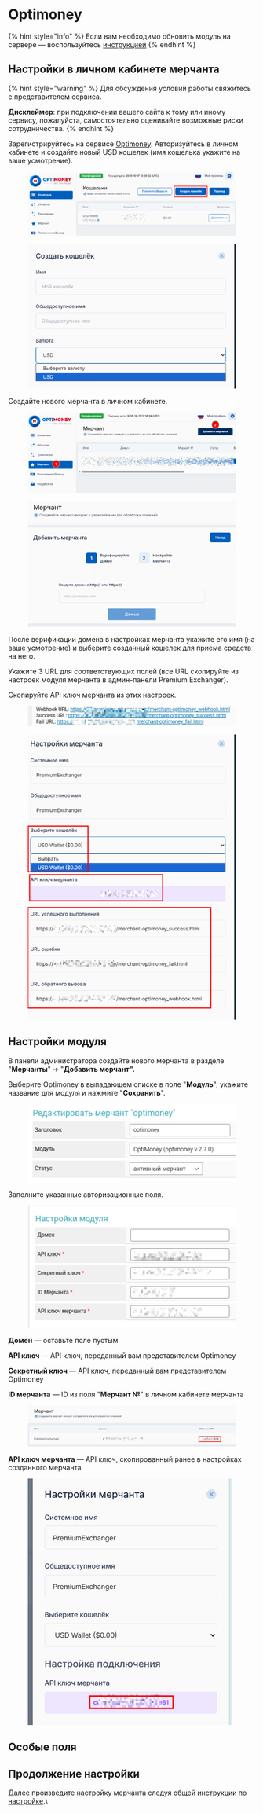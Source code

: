 # Optimoney

{% hint style="info" %}
Если вам необходимо обновить модуль на сервере — воспользуйтесь [инструкцией](https://premium.gitbook.io/main/osnovnye-nastroiki/faq/obnovlenie-failov-skripta-na-servere/kak-obnovit-faily-na-servere#moduli-merchantov-i-avtovyplat)
{% endhint %}

## Настройки в личном кабинете мерчанта

{% hint style="warning" %}
Для обсуждения условий работы свяжитесь с представителем сервиса.

**Дисклеймер**: при подключении вашего сайта к тому или иному сервису, пожалуйста, самостоятельно оценивайте возможные риски сотрудничества.
{% endhint %}

Зарегистрируйтесь на сервисе [Optimoney](https://client.optimoney.com/register). Авторизуйтесь в личном кабинете и создайте новый USD кошелек (имя кошелька укажите на ваше усмотрение).

<figure><img src="../../../.gitbook/assets/image (1).png" alt=""><figcaption></figcaption></figure>

<figure><img src="../../../.gitbook/assets/image (1) (1).png" alt=""><figcaption></figcaption></figure>

Создайте нового мерчанта в личном кабинете.

<figure><img src="../../../.gitbook/assets/image (2242).png" alt=""><figcaption></figcaption></figure>

<figure><img src="../../../.gitbook/assets/image (2241).png" alt=""><figcaption></figcaption></figure>

После верификации домена в настройках мерчанта укажите его имя (на ваше усмотрение) и выберите созданный кошелек для приема средств на него.

Укажите 3 URL для соответствующих полей (все URL скопируйте из настроек модуля мерчанта в админ-панели Premium Exchanger).

Скопируйте API ключ мерчанта из этих настроек.

<figure><img src="../../../.gitbook/assets/image (3).png" alt=""><figcaption></figcaption></figure>

<figure><img src="../../../.gitbook/assets/image (4).png" alt=""><figcaption></figcaption></figure>

## Настройки модуля

В панели администратора создайте нового мерчанта в разделе "**Мерчанты**" ➔ "**Добавить мерчант".**

Выберите Optimoney в выпадающем списке в поле "**Модуль**", укажите название для модуля и нажмите "**Сохранить**".

<figure><img src="../../../.gitbook/assets/image (2238).png" alt=""><figcaption></figcaption></figure>

Заполните указанные авторизационные поля.

<figure><img src="../../../.gitbook/assets/image (2239).png" alt=""><figcaption></figcaption></figure>

**Домен** — оставьте поле пустым

**API ключ** — API ключ, переданный вам представителем Optimoney

**Секретный ключ** — API ключ, переданный вам представителем Optimoney

**ID мерчанта** — ID из поля "**Мерчант №**" в личном кабинете мерчанта

<figure><img src="../../../.gitbook/assets/image (2243).png" alt=""><figcaption></figcaption></figure>

**API ключ мерчанта** — API ключ, скопированный ранее в настройках созданного мерчанта

<figure><img src="../../../.gitbook/assets/image (2244).png" alt=""><figcaption></figcaption></figure>

## Особые поля

## Продолжение настройки

Далее произведите настройку мерчанта следуя [общей инструкции по настройке](https://premium.gitbook.io/rukovodstvo-polzovatelya/osnovnye-nastroiki/merchanty-i-avtovyplaty/merchanty/obshie-nastroiki-merchantov).\
